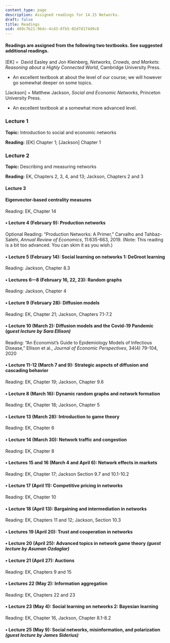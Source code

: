 ```yaml
---
content_type: page
description: Assigned readings for 14.15 Networks.
draft: false
title: Readings
uid: 409c7b21-9bdc-4cd3-8fb5-02d7d174d9c8
---
```

#### Readings are assigned from the following two textbooks. See suggested additional readings.

\[EK\] =  David Easley and Jon Kleinberg, *Networks, Crowds, and Markets: Reasoning about a Highly Connected World*, Cambridge University Press. 

- An excellent textbook at about the level of our course; we will however go somewhat deeper on some topics.

\[Jackson\] = Matthew Jackson, *Social and Economic Networks*, Princeton University Press. 

- An excellent textbook at a somewhat more advanced level.

### **Lecture 1**

**Topic:** Introduction to social and economic networks 

**Reading:** \[EK\] Chapter 1; \[Jackson\] Chapter 1 

### **Lecture 2**

**Topic:** Describing and measuring networks 

**Reading:** EK, Chapters 2, 3, 4, and 13; Jackson, Chapters 2 and 3 

#### **Lecture 3**

#### Eigenvector-based centrality measures 

Reading: EK, Chapter 14 

#### **• Lecture 4 (February 9):** Production networks 

Optional Reading: “Production Networks: A Primer,” Carvalho and Tahbaz-Salehi, *Annual Review of Economics*, 11:635-663, 2019. (Note: This reading is a bit too advanced. You can skim it as you wish.) 

#### **• Lecture 5 (February 14):** Social learning on networks 1: DeGroot learning 

Reading: Jackson, Chapter 8.3 

#### **• Lectures 6—8 (February 16, 22, 23):** Random graphs 

Reading: Jackson, Chapter 4 

#### **• Lecture 9 (February 28):** Diffusion models 

Reading: EK, Chapter 21; Jackson, Chapters 7.1-7.2 

#### **• Lecture 10 (March 2):** Diffusion models and the Covid-19 Pandemic (g*uest lecture by Sara Ellison)* 

Reading: “An Economist’s Guide to Epidemiology Models of Infectious Disease,” Ellison et al., *Journal of Economic Perspectives*, 34(4) 79-104, 2020 

#### **• Lecture 11-12 (March 7 and 9):** Strategic aspects of diffusion and cascading behavior 

Reading: EK, Chapter 19; Jackson, Chapter 9.6 

#### **• Lecture 8 (March 16):** Dynamic random graphs and network formation 

Reading: EK, Chapter 18; Jackson, Chapter 5 

#### **• Lecture 13 (March 28):** Introduction to game theory 

Reading: EK, Chapter 6 

#### **• Lecture 14 (March 30):** Network traffic and congestion 

Reading: EK, Chapter 8 

#### **• Lectures 15 and 16 (March 4 and April 6):** Network effects in markets 

Reading: EK, Chapter 17; Jackson Section 9.7 and 10.1-10.2 

#### **• Lecture 17 (April 11):** Competitive pricing in networks 

Reading: EK, Chapter 10 

#### • **Lecture 18 (April 13):** Bargaining and intermediation in networks 

Reading: EK, Chapters 11 and 12; Jackson, Section 10.3 

#### **• Lectures 19 (April 20):** Trust and cooperation in networks 

#### • **Lecture 20 (April 25):** Advanced topics in network game theory *(guest lecture by Asuman Ozdaglar)* 

#### **• Lecture 21 (April 27):** Auctions 

Reading: EK, Chapters 9 and 15 

#### **• Lectures 22 (May 2):** Information aggregation 

Reading: EK, Chapters 22 and 23 

#### **• Lecture 23 (May 4):** Social learning on networks 2: Bayesian learning 

Reading: EK, Chapter 16, Jackson, Chapter 8.1-8.2 

#### **• Lecture 25 (May 9):** Social networks, misinformation, and polarization *(guest lecture by James Siderius)*